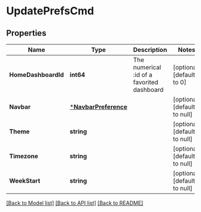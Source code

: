 # UpdatePrefsCmd

## Properties
Name | Type | Description | Notes
------------ | ------------- | ------------- | -------------
**HomeDashboardId** | **int64** | The numerical :id of a favorited dashboard | [optional] [default to 0]
**Navbar** | [***NavbarPreference**](NavbarPreference.md) |  | [optional] [default to null]
**Theme** | **string** |  | [optional] [default to null]
**Timezone** | **string** |  | [optional] [default to null]
**WeekStart** | **string** |  | [optional] [default to null]

[[Back to Model list]](../README.md#documentation-for-models) [[Back to API list]](../README.md#documentation-for-api-endpoints) [[Back to README]](../README.md)


